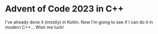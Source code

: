 # Advent of Code 2023 in C++
I've already done it (mostly) in Kotlin. Now I'm going to see if I can do it in modern C++... Wish me luck!


